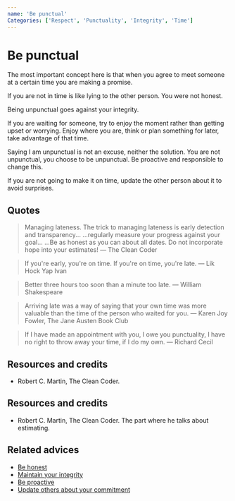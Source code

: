 ```yaml
---
name: 'Be punctual'
Categories: ['Respect', 'Punctuality', 'Integrity', 'Time']
---
```

# Be punctual

The most important concept here is that when you agree to meet someone at a certain time you are making a promise.

If you are not in time is like lying to the other person. You were not honest.

Being unpunctual goes against your integrity.

If you are waiting for someone, try to enjoy the moment rather than getting upset or worrying. Enjoy where you are, think or plan something for later, take advantage of that time.

Saying I am unpunctual is not an excuse, neither the solution. You are not unpunctual, you choose to be unpunctual. Be proactive and responsible to change this.

If you are not going to make it on time, update the other person about it to avoid surprises.

## Quotes

> Managing lateness. The trick to managing lateness is early detection and transparency... ...regularly measure your progress against your goal... ...Be as honest as you can about all dates. Do not incorporate hope into your estimates! 
> ― The Clean Coder

> If you're early, you're on time. If you're on time, you're late.
> ― Lik Hock Yap Ivan

> Better three hours too soon than a minute too late.
> ― William Shakespeare

> Arriving late was a way of saying that your own time was more valuable than the time of the person who waited for you.
> ― Karen Joy Fowler, The Jane Austen Book Club

> If I have made an appointment with you, I owe you punctuality, I have no right to throw away your time, if I do my own.
> ― Richard Cecil

## Resources and credits

- Robert C. Martin, The Clean Coder.

## Resources and credits

- Robert C. Martin, The Clean Coder. The part where he talks about estimating.

## Related advices

- [Be honest](../Be%20honest/index.md)
- [Maintain your integrity](../Maintain%20your%20integrity/index.md)
- [Be proactive](../Be%20proactive/index.md)
- [Update others about your commitment](../Update%20others%20about%20your%20commitment/index.md)

